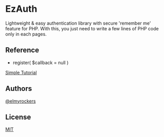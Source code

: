 
# EzAuth

Lightweight & easy authentication library with secure 'remember me' feature for PHP. With this, you just need to write a few lines of PHP code only in each pages.

## Reference

- register( $callback = null )

[Simple Tutorial](https://elmyrockers.github.io/EzAuth)

## Authors

[@elmyrockers](https://www.github.com/elmyrockers)


## License

[MIT](https://choosealicense.com/licenses/mit/)